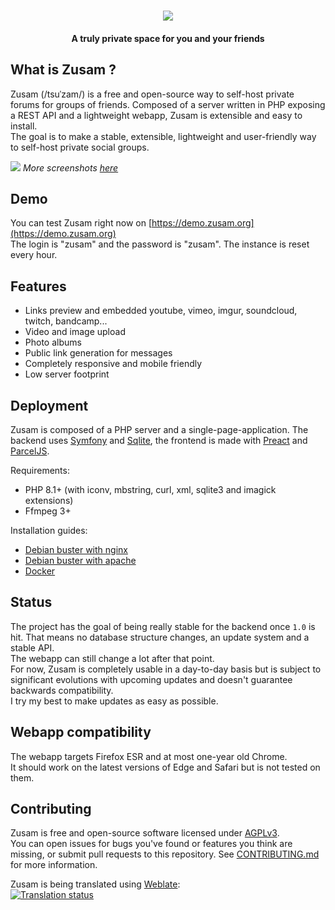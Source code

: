 <h1 align="center">
    <img src="app/src/assets/zusam_logo.png">
</h1>

<h4 align="center">A truly private space for you and your friends</h4>

## What is Zusam ?

Zusam (/tsuˈzam/) is a free and open-source way to self-host private forums for
groups of friends. Composed of a server written in PHP exposing a REST API and a
lightweight webapp, Zusam is extensible and easy to install.  
The goal is to make a stable, extensible, lightweight and user-friendly way
to self-host private social groups.

<span align="center">
    <img src="readme/screenshot.jpg">
</span>
<em>More screenshots <a href="readme">here</a></em>

## Demo

You can test Zusam right now on
[https://demo.zusam.org](https://demo.zusam.org)  
The login is "zusam" and the password is "zusam". The instance is reset every hour.

## Features

- Links preview and embedded youtube, vimeo, imgur, soundcloud, twitch, bandcamp...
- Video and image upload
- Photo albums
- Public link generation for messages
- Completely responsive and mobile friendly
- Low server footprint

## Deployment

Zusam is composed of a PHP server and a single-page-application.
The backend uses [Symfony](https://symfony.com) and [Sqlite](https://sqlite.org),
the frontend is made with [Preact](https://preactjs.com) and [ParcelJS](https://parceljs.org).

Requirements:

- PHP 8.1+ (with iconv, mbstring, curl, xml, sqlite3 and imagick extensions)
- Ffmpeg 3+

Installation guides:

- [Debian buster with nginx](documentation/debian-buster-nginx.md)
- [Debian buster with apache](documentation/debian-buster-apache.md)
- [Docker](documentation/docker.md)

## Status

The project has the goal of being really stable for the backend once `1.0` is hit.
That means no database structure changes, an update system and a stable API.  
The webapp can still change a lot after that point.  
For now, Zusam is completely usable in a day-to-day basis but is subject to significant
evolutions with upcoming updates and doesn't guarantee backwards compatibility.  
I try my best to make updates as easy as possible.

## Webapp compatibility

The webapp targets Firefox ESR and at most one-year old Chrome.  
It should work on the latest versions of Edge and Safari but is not tested on them.

## Contributing

Zusam is free and open-source software licensed
under [AGPLv3](https://www.gnu.org/licenses/agpl.html).  
You can open issues for bugs you've found or features you think are missing, or submit pull requests to this repository. See [CONTRIBUTING.md](./CONTRIBUTING.md) for more information.

Zusam is being translated using [Weblate](https://hosted.weblate.org/projects/zusam/core/):  
<a href="https://hosted.weblate.org/engage/zusam/">
<img src="https://hosted.weblate.org/widgets/zusam/-/287x66-grey.png" alt="Translation status" />
</a>

